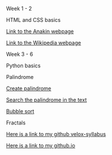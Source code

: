 Week 1 - 2

HTML and CSS basics

[Link to the Anakin webpage](http://birosandor.github.io/Anakin/)

[Link to the Wikipedia webpage](http://birosandor.github.io/Wikipedia/)

Week 3 - 6

Python basics

Palindrome

[Create palindrome](https://github.com/greenfox-velox/BiroSandor/blob/master/week-03/day-04/demo1.py)

[Search the palindrome in the text](https://github.com/greenfox-velox/BiroSandor/blob/master/week-03/day-04/demo2.py)

[Bubble sort](https://github.com/greenfox-velox/BiroSandor/blob/master/week-03/Practise/bubble.py)

Fractals


[Here is a link to my github velox-syllabus](https://github.com/BiroSandor/velox-syllabus)

[Here is a link to my github.io](https://github.com/BiroSandor/BiroSandor.github.io)
